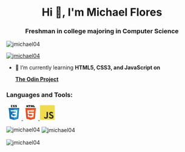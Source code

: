 <h1 align="center">Hi 👋, I'm Michael Flores</h1>
<h3 align="center">Freshman in college majoring in Computer Science</h3>

<p align="left"> <img src="https://komarev.com/ghpvc/?username=jmichael04&label=Profile%20views&color=0e75b6&style=flat" alt="jmichael04" /> </p>

<p align="left"> <a href="https://github.com/ryo-ma/github-profile-trophy"><img src="https://github-profile-trophy.vercel.app/?username=jmichael04" alt="jmichael04" /></a> </p>

- 🌱 I’m currently learning **HTML5, CSS3, and JavaScript on <p><a href="https://www.theodinproject.com/" target="_blank">The Odin Project</a></p>**



<h3 align="left">Languages and Tools:</h3>
<p align="left"> <a href="https://www.w3schools.com/css/" target="_blank" rel="noreferrer"> <img src="https://raw.githubusercontent.com/devicons/devicon/master/icons/css3/css3-original-wordmark.svg" alt="css3" width="40" height="40"/> </a> <a href="https://www.w3.org/html/" target="_blank" rel="noreferrer"> <img src="https://raw.githubusercontent.com/devicons/devicon/master/icons/html5/html5-original-wordmark.svg" alt="html5" width="40" height="40"/> </a> <a href="https://developer.mozilla.org/en-US/docs/Web/JavaScript" target="_blank" rel="noreferrer"> <img src="https://raw.githubusercontent.com/devicons/devicon/master/icons/javascript/javascript-original.svg" alt="javascript" width="40" height="40"/> </a> </p>

<p><img align="left" src="https://github-readme-stats.vercel.app/api/top-langs?username=jmichael04&show_icons=true&locale=en&layout=compact" alt="jmichael04" /></p>

<p>&nbsp;<img align="center" src="https://github-readme-stats.vercel.app/api?username=jmichael04&show_icons=true&locale=en" alt="jmichael04" /></p>

<p><img align="center" src="https://github-readme-streak-stats.herokuapp.com/?user=jmichael04&" alt="jmichael04" /></p>
